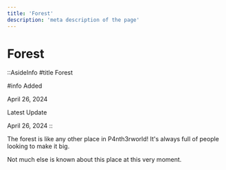 ```yaml
---
title: 'Forest'
description: 'meta description of the page'
---
```


# Forest 

::AsideInfo
#title
Forest

#info
Added

April 26, 2024

Latest Update

April 26, 2024
::

The forest is like any other place in P4nth3rworld!
It's always full of people looking to make it big.

Not much else is known about this place at this very moment.